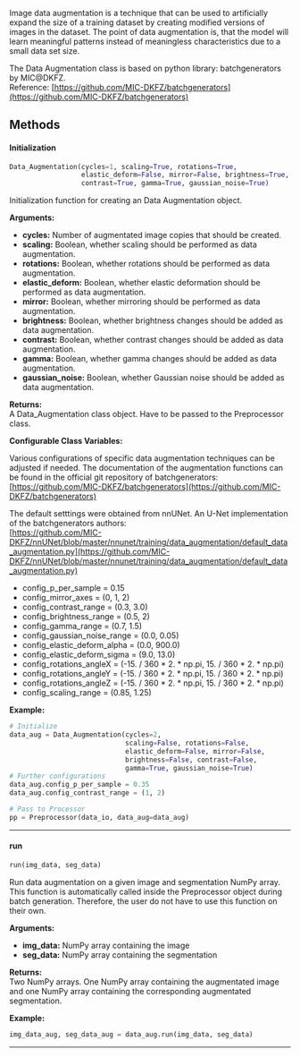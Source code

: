 Image data augmentation is a technique that can be used to artificially expand the size of a training dataset by creating modified versions of images in the dataset. The point of data augmentation is, that the model will learn meaningful patterns instead of meaningless characteristics due to a small data set size.

The Data Augmentation class is based on python library: batchgenerators by MIC@DKFZ.  
Reference: [https://github.com/MIC-DKFZ/batchgenerators](https://github.com/MIC-DKFZ/batchgenerators)

## Methods

#### Initialization

```python
Data_Augmentation(cycles=1, scaling=True, rotations=True,
                  elastic_deform=False, mirror=False, brightness=True,
                  contrast=True, gamma=True, gaussian_noise=True)
```

Initialization function for creating an Data Augmentation object.  

**Arguments:**  
- **cycles:** Number of augmentated image copies that should be created.
- **scaling:** Boolean, whether scaling should be performed as data augmentation.
- **rotations:** Boolean, whether rotations should be performed as data augmentation.
- **elastic_deform:** Boolean, whether elastic deformation should be performed as data augmentation.
- **mirror:** Boolean, whether mirroring should be performed as data augmentation.
- **brightness:** Boolean, whether brightness changes should be added as data augmentation.
- **contrast:** Boolean, whether contrast changes should be added as data augmentation.
- **gamma:** Boolean, whether gamma changes should be added as data augmentation.
- **gaussian_noise:** Boolean, whether Gaussian noise should be added as data augmentation.

**Returns:**  
A Data_Augmentation class object. Have to be passed to the Preprocessor class.

**Configurable Class Variables:**  

Various configurations of specific data augmentation techniques can be adjusted if needed. The documentation of the augmentation functions can be found in the official git repository of batchgenerators:  
[https://github.com/MIC-DKFZ/batchgenerators](https://github.com/MIC-DKFZ/batchgenerators)

The default setttings were obtained from nnUNet. An U-Net implementation of the batchgenerators authors:  
[https://github.com/MIC-DKFZ/nnUNet/blob/master/nnunet/training/data_augmentation/default_data_augmentation.py](https://github.com/MIC-DKFZ/nnUNet/blob/master/nnunet/training/data_augmentation/default_data_augmentation.py)

- config_p_per_sample = 0.15
- config_mirror_axes = (0, 1, 2)
- config_contrast_range = (0.3, 3.0)
- config_brightness_range = (0.5, 2)
- config_gamma_range = (0.7, 1.5)
- config_gaussian_noise_range = (0.0, 0.05)
- config_elastic_deform_alpha = (0.0, 900.0)
- config_elastic_deform_sigma = (9.0, 13.0)
- config_rotations_angleX = (-15. / 360 * 2. * np.pi, 15. / 360 * 2. * np.pi)
- config_rotations_angleY = (-15. / 360 * 2. * np.pi, 15. / 360 * 2. * np.pi)
- config_rotations_angleZ = (-15. / 360 * 2. * np.pi, 15. / 360 * 2. * np.pi)
- config_scaling_range = (0.85, 1.25)

**Example:**  
```python
# Initialize
data_aug = Data_Augmentation(cycles=2,
                             scaling=False, rotations=False,
                             elastic_deform=False, mirror=False,
                             brightness=False, contrast=False,
                             gamma=True, gaussian_noise=True)
# Further configurations
data_aug.config_p_per_sample = 0.35
data_aug.config_contrast_range = (1, 2)

# Pass to Processor
pp = Preprocessor(data_io, data_aug=data_aug)
```

--------------------------------------------------------

#### run

```python
run(img_data, seg_data)
```
Run data augmentation on a given image and segmentation NumPy array.  
This function is automatically called inside the Preprocessor object during batch generation. Therefore, the user do not have to use this function on their own.

**Arguments:**
- **img_data:** NumPy array containing the image
- **seg_data:** NumPy array containing the segmentation

**Returns:**  
Two NumPy arrays. One NumPy array containing the augmentated image and one NumPy array containing the corresponding augmentated segmentation.

**Example:**  
```python
img_data_aug, seg_data_aug = data_aug.run(img_data, seg_data)
```

--------------------------------------------------------
